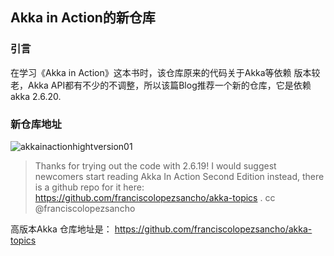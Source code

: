 ## Akka in Action的新仓库   

### 引言    
在学习《Akka in Action》这本书时，该仓库原来的代码关于Akka等依赖 版本较老，Akka API都有不少的不调整，所以该篇Blog推荐一个新的仓库，它是依赖akka 2.6.20.


### 新仓库地址  
![akkainactionhightversion01](http://img.xinzhuxiansheng.com/blogimgs/akka/akkainactionhightversion01.png)

>Thanks for trying out the code with 2.6.19!
I would suggest newcomers start reading Akka In Action Second Edition instead, there is a github repo for it here: https://github.com/franciscolopezsancho/akka-topics . cc @franciscolopezsancho       


高版本Akka 仓库地址是： https://github.com/franciscolopezsancho/akka-topics 